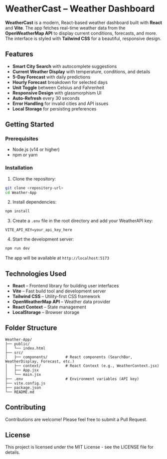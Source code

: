 # WeatherCast – Weather Dashboard

**WeatherCast** is a modern, React-based weather dashboard built with **React** and **Vite**. The app fetches real-time weather data from the **OpenWeatherMap API** to display current conditions, forecasts, and more. The interface is styled with **Tailwind CSS** for a beautiful, responsive design.

## Features

- **Smart City Search** with autocomplete suggestions
- **Current Weather Display** with temperature, conditions, and details
- **5-Day Forecast** with daily predictions
- **Hourly Forecast** breakdown for selected days
- **Unit Toggle** between Celsius and Fahrenheit
- **Responsive Design** with glassmorphism UI
- **Auto-Refresh** every 30 seconds
- **Error Handling** for invalid cities and API issues
- **Local Storage** for persisting preferences

## Getting Started

### Prerequisites

- Node.js (v14 or higher)
- npm or yarn

### Installation

1. Clone the repository:
```bash
git clone <repository-url>
cd Weather-App
```

2. Install dependencies:
```bash
npm install
```

3. Create a `.env` file in the root directory and add your WeatherAPI key:
```
VITE_API_KEY=your_api_key_here
```

4. Start the development server:
```bash
npm run dev
```

The app will be available at `http://localhost:5173`

## Technologies Used

- **React** – Frontend library for building user interfaces
- **Vite** – Fast build tool and development server
- **Tailwind CSS** – Utility-first CSS framework
- **OpenWeatherMap API** – Weather data provider
- **React Context** – State management
- **LocalStorage** – Browser storage

## Folder Structure

```
Weather-App/
├── public/
│   └── index.html
├── src/
│   ├── components/        # React components (SearchBar, WeatherDisplay, Forecast, etc.)
│   ├── context/           # React Context (e.g., WeatherContext.jsx)
│   ├── App.jsx
│   └── main.jsx
├── .env                   # Environment variables (API key)
├── vite.config.js
├── package.json
└── README.md
```

## Contributing

Contributions are welcome! Please feel free to submit a Pull Request.

## License

This project is licensed under the MIT License - see the LICENSE file for details. 